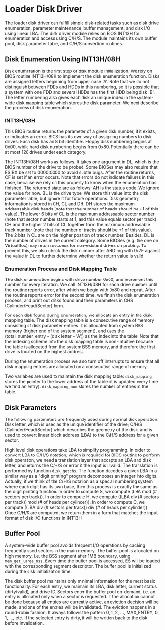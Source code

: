 
# Loader Disk Driver

The loader disk driver can fulfill simple disk-related tasks such as disk drive enumeration, parameter maintenance, buffer
management, and disk I/O using linear LBA. The disk driver module relies on BIOS INT13H for enumeration and access using C/H/S.
The module maintains its own buffer pool, disk parameter table, and C/H/S convertion routines. 

## Disk Enumeration Using INT13H/08H

Disk enumeration is the first step of disk module initialization. We rely on BIOS routine INT13H/08H to implement the disk enumeration
function. Disks are assigned letters beginning from upper case 'A'. Note that we do not distinguish between FDDs and HDDs in this
numbering, so it is possible that a system with one FDD and several HDDs has the first HDD being disk 'B'. The letter numbering 
also gives each disk an unique index in the system-wide disk mapping table which stores the disk parameter. We next describe
the process of disk enumeration.

### INT13H/08H

This BIOS routine returns the parameter of a given disk number, if it exists, or indicates an error. BIOS has its own way
of assigning numbers to disk drives: Each disk has an 8 bit identifier. Floppy disk numbering begins at 0x00, while hard
disk numbering begins from 0x80. Potentially there can be at most 128 drives under each category. 

The INT13H/08H works as follows. It takes one argument in DL, which is the BIOS number of the drive to be probed. Some BIOSes 
may also require that ES:BX be set to 0000:0000 to avoid subtle bugs. After the routine returns, CF is set if an error occurs.
Note that errors do not indicate failures in this case, because we rely on this property to know when the enumeration has finished. 
The returned state are as follows: AH is the status code. We ignore the value for now. BL is the drive type. We store this value
into the disk parameter table, but ignore it for future operations. Disk geometry information is stored in CH, CL and DH. 
DH stores the maximum addressable disk heads (note that the number of heads should be +1 of this value). The lower 6 bits of CL
is the maximum addressable sector number (note that sector number starts at 1, and this value equals sector per track). 
CH and the higher 2 bits of CL together form the maximum addressable track number (note that the number of tracks should be +1
of this value). The 2 bits in CL are on the higher position of track number. Besides, DL is the number of drives in the 
current category. Some BIOSes (e.g. the one on VirtualBox) may return success for non-existent drives on probing. To prevent this, 
we also check the disk number after AND'ing with 0x7F against the value in DL to further determine whether the return value is valid.

### Enumeration Process and Disk Mapping Table

The disk enumeration begins with drive number 0x00, and increment this number for every iteration. We call INT13H/08H 
for each drive number until the routine reports error, after which we begin with 0x80 and repeat. After the routine
reports error for the second time, we finish the disk enumeration process, and print out disks found and their parameters
in CHS (Cylinder/Head/Sector) form.

For each disk found during enumeration, we allocate an entry in the disk mapping table. The disk mapping table is a 
consecutive range of memory consisting of disk parameter entries. It is allocated from system BSS memory (higher end
of the system segment), and uses the (total_number_entry - (disk letter - 'A')) as the index into the table.
Note that the indexing scheme into the disk mapping table is non-intuitive because the table is allocated from
the system BSS memory, and therefore the first drive is located on the highest address.

During the enumeration process we also turn off interrupts to ensure that all disk mapping entries are allocated
on a consecutive range of memory.

Two variables are used to maintain the disk mapping table: ``disk_mapping`` stores the pointer to the lower address of 
the table (it is updated every time we find an entry). ``disk_mapping_num`` stores the number of entries in the table.

## Disk Parameters

The following parameters are frequently used during normal disk operation: Disk letter, which is used as the unique 
identifier of the drive; C/H/S (Cylinder/Head/Sector) which describes the geometry of the disk, and is used to 
convert linear block address (LBA) to the C/H/S address for a given sector. 

High level disk operations take LBA to simplify programming. In order to convert LBA to C/H/S notation, which is required 
for BIOS routine to perform disk operation, we need a translation layer that accepts an LBA and disk letter, and returns 
the C/H/S or error if the input is invalid. The translation is performed by function ``disk_getchs``. The function decodes 
a given LBA in a similar way as a "digit printing" program decomposes an integer into digits. Actually, if we think of 
the C/H/S notation as a special numbering system where each digit has its own base, then this process is exactly the same
as the digit printing function. In order to compute S, we compute (LBA mod (# sectors per track)). In order to compute H,
we compute ((LBA div (# sectors per track)) mod (# of heads per cylinder)). In order to compute C, we compute 
((LBA div (# sectors per track)) div (# of heads per cylinder)). Once C/H/S are computed, we return them in a form
that matches the input format of disk I/O functions in INT13H.

## Buffer Pool

A system-wide buffer pool avoids frequent I/O operations by caching frequently used sectors in the main memory. The 
buffer pool is allocated on high memory, i.e. the BSS segment after 1MB boundary, using ``mem_get_large_bss``. Every
time the buffer pool is accessed, ES will be loaded with the corresponding segment descriptor. The buffer pool is 
initialized during the disk initialization time. 

The disk buffer pool maintains only minimal information for the most basic functionality. For each entry, we maintain
its LBA, disk letter, current status (dirty/valid), and drive ID. Sectors enter the buffer pool on-demand, i.e. an
entry is allocated only when a sector is requested. If the allocation cannot be done because all entries are currently
active, an eviction decision will be made, and one of the entries will be invalidated. The eviction happens in a round-robin
fashion: It always follows the pattern 0, 1, 2, ..., MAX_ENTRY, 0, 1, ..., etc. If the selected entry is dirty, it will
be written back to the disk before invalidation.

